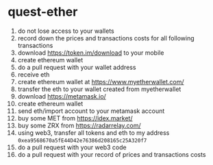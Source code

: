 # quest-ether

1. do not lose access to your wallets
1. record down the prices and transactions costs for all following transactions
1. download https://token.im/download to your mobile
1. create ethereum wallet
1. do a pull request with your wallet address
1. receive eth
1. create ethereum wallet at https://www.myetherwallet.com/
1. transfer the eth to your wallet created from myetherwallet
1. download https://metamask.io/
1. create ethereum wallet
1. send eth/import account to your metamask account
1. buy some MET from https://idex.market/
1. buy some ZRX from https://radarrelay.com/
1. using web3, transfer all tokens and eth to my address `0xea9568670a5fE44D42e76386d208165c25A320f7`
1. do a pull request with your web3 code
1. do a pull request with your record of prices and transactions costs
